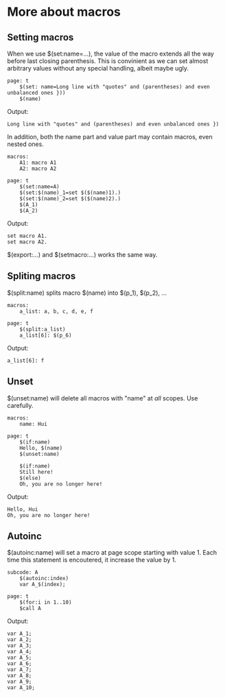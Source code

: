 # More about macros

Setting macros
--------------

When we use $(set:name=...), the value of the macro extends all the way before last closing parenthesis.  This is convinient as we can set almost arbitrary values without any special handling, albeit maybe ugly.

```
page: t
    $(set: name=Long line with "quotes" and (parentheses) and even unbalanced ones }))
    $(name)
```
Output:
```
Long line with "quotes" and (parentheses) and even unbalanced ones })
```

In addition, both the name part and value part may contain macros, even nested ones.

```
macros:
    A1: macro A1
    A2: macro A2

page: t
    $(set:name=A)
    $(set:$(name)_1=set $($(name)1).)
    $(set:$(name)_2=set $($(name)2).)
    $(A_1)
    $(A_2)

```
Output:
```
set macro A1.
set macro A2.
```

$(export:...) and $(setmacro:...) works the same way. 

Spliting macros
---------------

$(split:name) splits macro $(name) into $(p_1), $(p_2), ...

```
macros:
    a_list: a, b, c, d, e, f

page: t
    $(split:a_list)
    a_list[6]: $(p_6)
```
Output:
```
a_list[6]: f
```

Unset
-----

$(unset:name) will delete all macros with "name" at *all* scopes. Use carefully.

```
macros:
    name: Hui

page: t
    $(if:name)
	Hello, $(name)
    $(unset:name)

    $(if:name)
	Still here!
    $(else)
	Oh, you are no longer here!
```
Output:
```
Hello, Hui                 
Oh, you are no longer here!
```

Autoinc
-------

$(autoinc:name) will set a macro at page scope starting with value 1. Each time this statement is encoutered, it increase the value by 1.

```
subcode: A
    $(autoinc:index)
    var A_$(index);

page: t
    $(for:i in 1..10)
	$call A
```
Output:
```
var A_1;  
var A_2;  
var A_3;  
var A_4;  
var A_5;  
var A_6;  
var A_7;  
var A_8;  
var A_9;  
var A_10; 
```
